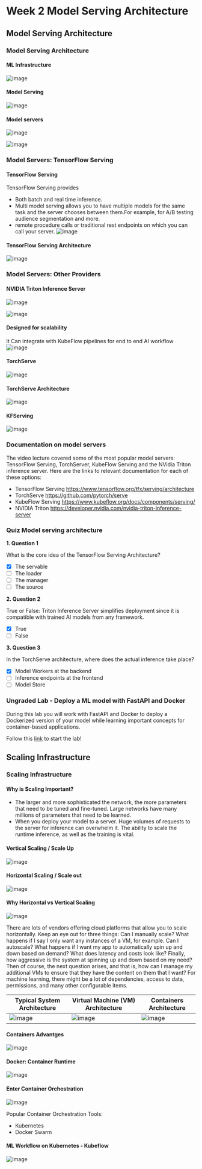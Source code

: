 # Week 2 Model Serving Architecture

## Model Serving Architecture

### Model Serving Architecture

#### ML Infrastructure
![image](https://user-images.githubusercontent.com/1645304/133006141-a9dae8ad-abae-4be3-bd95-8b8489d64c48.png)

#### Model Serving
![image](https://user-images.githubusercontent.com/1645304/133006157-32b394d3-2c91-44e7-8a25-360111982ed6.png)

#### Model servers
![image](https://user-images.githubusercontent.com/1645304/133006172-2e4991fb-2e47-4904-b6ab-5a307a976a94.png)

![image](https://user-images.githubusercontent.com/1645304/133006184-0cfc305d-e99b-49b5-9681-2c3b1bf0fa7f.png)

### Model Servers: TensorFlow Serving

#### TensorFlow Serving
TensorFlow Serving provides
- Both batch and real time inference.
- Multi model serving allows you to have multiple models for the same task and the server chooses between them.For example, for A/B testing audience segmentation and more. 
- remote procedure calls or traditional rest endpoints on which you can call your server.
![image](https://user-images.githubusercontent.com/1645304/133006307-285e982f-b306-4f0d-8053-ed530264608c.png)

#### TensorFlow Serving Architecture

![image](https://user-images.githubusercontent.com/1645304/133006379-08e5cb99-a86d-4cc3-b311-34d1682896d8.png)

### Model Servers: Other Providers

#### NVIDIA Triton Inference Server
![image](https://user-images.githubusercontent.com/1645304/133006568-a81e0d9c-e938-4503-8bf7-1bfe8c8e5b9d.png)

![image](https://user-images.githubusercontent.com/1645304/133006583-ca9a25cb-6368-41a5-b095-0340bba4b1fe.png)

#### Designed for scalability
It Can integrate with KubeFlow pipelines for end to end AI workflow
![image](https://user-images.githubusercontent.com/1645304/133006599-df19a853-f3cc-4d4f-8374-69c1263cdf5f.png)

#### TorchServe
![image](https://user-images.githubusercontent.com/1645304/133006641-219eb884-8907-43af-9330-8e54bc5aa2df.png)

#### TorchServe Architecture
![image](https://user-images.githubusercontent.com/1645304/133006659-e9694322-2466-4287-9ba3-cfba1e7fa92e.png)

#### KFServing
![image](https://user-images.githubusercontent.com/1645304/133006683-5ecc9244-0fa5-4de7-8717-adfc8b67a593.png)

### Documentation on model servers
The video lecture covered some of the most popular model servers: TensorFlow Serving, TorchServer, KubeFlow Serving and the NVidia Triton inference server.  Here are the links to relevant documentation for each of these options:

- TensorFlow Serving https://www.tensorflow.org/tfx/serving/architecture
- TorchServe https://github.com/pytorch/serve
- KubeFlow Serving https://www.kubeflow.org/docs/components/serving/
- NVIDIA Triton https://developer.nvidia.com/nvidia-triton-inference-server

### Quiz Model serving architecture
**1. Question 1**

What is the core idea of the TensorFlow Serving Architecture?

- [x] The servable
- [ ] The loader
- [ ] The manager
- [ ] The source

**2. Question 2**

True or False: Triton Inference Server simplifies deployment since it is compatible with trained AI models from any framework.

- [x] True
- [ ] False

**3. Question 3**

In the TorchServe architecture, where does the actual inference take place?

- [x] Model Workers at the backend
- [ ] Inference endpoints at the frontend
- [ ] Model Store

### Ungraded Lab - Deploy a ML model with FastAPI and Docker
During this lab you will work with FastAPI and Docker to deploy a Dockerized version of your model while learning important concepts for container-based applications.

Follow this [link](https://github.com/https-deeplearning-ai/machine-learning-engineering-for-production-public/blob/main/course4/week2-ungraded-labs/C4_W2_Lab_1_FastAPI_Docker/README.md) to start the lab!

## Scaling Infrastructure

### Scaling Infrastructure
#### Why is Scaling Important?
- The larger and more sophisticated the network, the more parameters that need to be tuned and fine-tuned. Large networks have many millions of parameters that need to be learned.
- When you deploy your model to a server. Huge volumes of requests to the server for inference can overwhelm it. The ability to scale the runtime inference, as well as the training is vital.

#### Vertical Scaling / Scale Up
![image](https://user-images.githubusercontent.com/1645304/133012188-36139d7f-b015-4522-a5e2-42cc10c09686.png)

#### Horizontal Scaling / Scale out
![image](https://user-images.githubusercontent.com/1645304/133012246-019f840f-cf59-4917-bfbe-7cc0ef7d2462.png)

#### Why Horizontal vs Vertical Scaling
![image](https://user-images.githubusercontent.com/1645304/133012297-d532dad9-400f-4856-9e37-7b9c762d05e4.png)

There are lots of vendors offering cloud platforms that allow you to scale horizontally. Keep an eye out for three things:
Can I manually scale? What happens if I say I only want any instances of a VM, for example. Can I autoscale? What happens if I want my app to automatically spin up and down based on demand? What does latency and costs look like? Finally, how aggressive is the system at spinning up and down based on my need? Then of course, the next question arises, and that is, how can I manage my additional VMs to ensure that they have the content on them that I want? For machine learning, there might be a lot of dependencies, access to data, permissions, and many other configurable items.

|Typical System Architecture|Virtual Machine (VM) Architecture|Containers Architecture|
|-|-|-|
|![image](https://user-images.githubusercontent.com/1645304/133013939-2d0aef86-0690-40ca-a1b3-74af6b206f46.png)|![image](https://user-images.githubusercontent.com/1645304/133016233-4aef2ec3-2ab4-4777-a403-c7483cbd0fb0.png)|![image](https://user-images.githubusercontent.com/1645304/133016294-8e9d3c10-28af-479d-9831-2824109fe76e.png)|

#### Containers Advantges
![image](https://user-images.githubusercontent.com/1645304/133017474-c3ae79ae-52b8-43ba-982a-38e18f10b7de.png)

#### Docker: Container Runtime
![image](https://user-images.githubusercontent.com/1645304/133017510-410bbac8-8784-41c9-87cb-85c616219b50.png)

#### Enter Container Orchestration
![image](https://user-images.githubusercontent.com/1645304/133017565-9635b2b6-2d85-434f-a4a9-62a8cc021d7b.png)

Popular Container Orchestration Tools:
- Kubernetes
- Docker Swarm

#### ML Workflow on Kubernetes - Kubeflow
![image](https://user-images.githubusercontent.com/1645304/133018496-46f1e926-59be-41ef-8bbe-e5470e065762.png)
